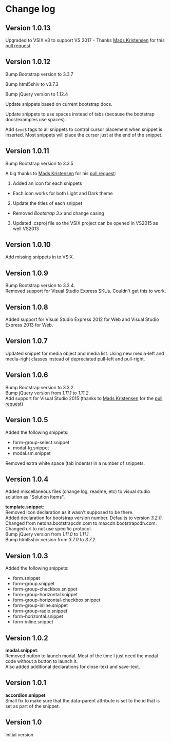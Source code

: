 Change log
==========

Version 1.0.13
--------------

Upgraded to VSIX v3 to support VS 2017 - Thanks [Mads Kristensen](https://github.com/madskristensen) for this [pull request](https://github.com/elebetsamer/bootstrap-snippets-visual-studio/pull/14)

Version 1.0.12
--------------

Bump Bootstrap version to 3.3.7

Bump html5shiv to v3.7.3

Bump jQuery version to 1.12.4

Update snippets based on current bootstrap docs.

Update snippets to use spaces instead of tabs (because the bootstrap docs/examples use spaces).

Add `$end$` tags to all snippets to control cursor placement when snippet is inserted. Most snippets will place the cursor just at the end of the snippet.

Version 1.0.11
--------------

Bump Bootstrap version to 3.3.5

A big thanks to [Mads Kristensen](https://github.com/madskristensen) for his [pull request](https://github.com/elebetsamer/bootstrap-snippets-visual-studio/pull/8):

1. Added an icon for each snippets
  - Each icon works for both Light and Dark theme
2. Update the titles of each snippet
  - Removed _Bootstrap 3.x_ and change casing
3. Updated .csproj file so the VSIX project can be opened in VS2015 as well VS2013


Version 1.0.10
-------------

Add missing snippets in to VSIX.

Version 1.0.9
-------------

Bump Bootstrap version to 3.3.4.  
Removed support for Visual Studio Express SKUs. Couldn't get this to work.

Version 1.0.8
-------------

Added support for Visual Studio Express 2012 for Web and Visual Studio Express 2013 for Web.

Version 1.0.7
-------------

Updated snippet for media object and media list. Using new media-left and media-right classes instead of depreciated pull-left and pull-right.

Version 1.0.6
-------------

Bump Bootstrap version to 3.3.2.  
Bump jQuery version from *1.11.1* to *1.11.2*.  
Add support for Visual Studio 2015 (thanks to [Mads Kristensen](https://github.com/madskristensen) for the [pull request](https://github.com/elebetsamer/bootstrap-snippets-visual-studio/pull/2))

Version 1.0.5
-------------

Added the following snippets:

* form-group-select.snippet
* modal-lg.snippet
* modal.sm.snippet

Removed extra white space (tab indents) in a number of snippets.


Version 1.0.4
-------------

Added miscellaneous files (change log, readme, etc) to visual studio solution as "Solution Items".

**template.snippet**:  
Removed icon declaration as it wasn't supposed to be there.  
Added declaration for bootstrap version number. Defaults to version *3.2.0*.  
Changed from netdna.bootstrapcdn.com to maxcdn.bootstrapcdn.com.  
Changed url to not use specific protocol.  
Bump jQuery version from *1.11.0* to *1.11.1*.  
Bump html5shiv version from *3.7.0* to *3.7.2*.

Version 1.0.3
-------------

Added the following snippets:

* form.snippet
* form-group.snippet
* form-group-checkbox.snippet
* form-group-horizontal.snippet
* form-group-horizontal-checkbox.snippet
* form-group-inline.snippet
* form-group-radio.snippet
* form-horizontal.snippet
* form-inline.snippet

Version 1.0.2
-------------

**modal.snippet**:  
Removed button to launch modal. Most of the time I just need the modal code without a button to launch it.  
Also added additional declarations for close-text and save-text.

Version 1.0.1
-------------

**accordion.snippet**  
Small fix to make sure that the data-parent attribute is set to the id that is set as part of the snippet.

Version 1.0
-------------

Initial version